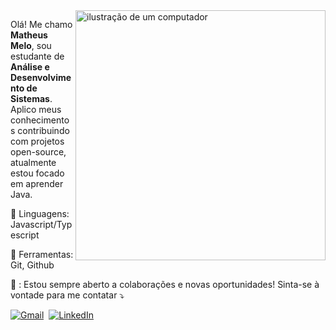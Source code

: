 <img src="https://raw.githubusercontent.com/MicaelliMedeiros/micaellimedeiros/master/image/computer-illustration.png" alt="ilustração de um computador" min-width="400px" max-width="400px" width="400px" align="right">

<p align="left"> 
Olá! Me chamo <strong>Matheus Melo</strong>, sou estudante de <strong>Análise e Desenvolvimento de Sistemas</strong>.<br>
 Aplico meus conhecimentos contribuindo com projetos open-source, atualmente estou focado em aprender Java.
</p>

<p align="left">
  🦄 Linguagens: Javascript/Typescript
</p>

<p align="left">
  💼 Ferramentas: Git, Github
</p>

<p align="left">
  💌 : Estou sempre aberto a colaborações e novas oportunidades! Sinta-se à vontade para me contatar ⤵️
</p>

<p align="left">

[![Gmail](https://img.shields.io/badge/Gmail-D14836?style=for-the-badge&logo=gmail&logoColor=white)](mailto:matheus.webp@gmail.com)&nbsp;
[![LinkedIn](https://img.shields.io/badge/linkedin-%230077B5.svg?style=for-the-badge&logo=linkedin&logoColor=white)](https://www.linkedin.com/in/matheus-webp)
</p>
